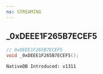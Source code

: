 ```yaml
---
ns: STREAMING
---
```

## _0xDEEE1F265B7ECEF5

```c
// 0xDEEE1F265B7ECEF5
void _0xDEEE1F265B7ECEF5();
```

```
NativeDB Introduced: v1311
```

